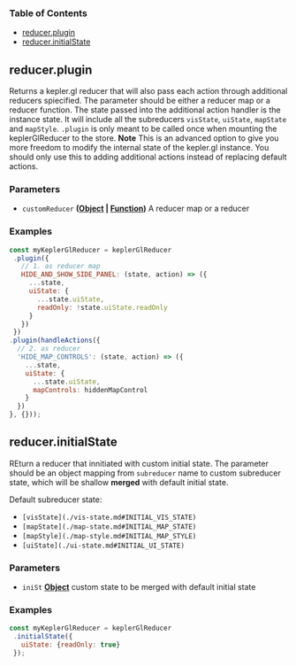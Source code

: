 <!-- Generated by documentation.js. Update this documentation by updating the source code. -->

### Table of Contents

-   [reducer.plugin](#reducerplugin)
-   [reducer.initialState](#reducerinitialstate)

## reducer.plugin

Returns a kepler.gl reducer that will also pass each action through additional reducers spiecified.
The parameter should be either a reducer map or a reducer function.
The state passed into the additional action handler is the instance state.
It will include all the subreducers `visState`, `uiState`, `mapState` and `mapStyle`.
`.plugin` is only meant to be called once when mounting the keplerGlReducer to the store.
**Note** This is an advanced option to give you more freedom to modify the internal state of the kepler.gl instance.
You should only use this to adding additional actions instead of replacing default actions.

### Parameters

-   `customReducer` **([Object][7] \| [Function][8])** A reducer map or a reducer

### Examples

```javascript
const myKeplerGlReducer = keplerGlReducer
 .plugin({
   // 1. as reducer map
   HIDE_AND_SHOW_SIDE_PANEL: (state, action) => ({
     ...state,
     uiState: {
       ...state.uiState,
       readOnly: !state.uiState.readOnly
     }
   })
 })
.plugin(handleActions({
  // 2. as reducer
  'HIDE_MAP_CONTROLS': (state, action) => ({
    ...state,
    uiState: {
      ...state.uiState,
      mapControls: hiddenMapControl
    }
  })
}, {}));
```

## reducer.initialState

REturn a reducer that innitiated with custom initial state.
The parameter should be an object mapping from `subreducer` name to custom subreducer state,
which will be shallow **merged** with default initial state.

Default subreducer state:

-   `[visState](./vis-state.md#INITIAL_VIS_STATE)`
-   `[mapState](./map-state.md#INITIAL_MAP_STATE)`
-   `[mapStyle](./map-style.md#INITIAL_MAP_STYLE)`
-   `[uiState](./ui-state.md#INITIAL_UI_STATE)`

### Parameters

-   `iniSt` **[Object][7]** custom state to be merged with default initial state

### Examples

```javascript
const myKeplerGlReducer = keplerGlReducer
 .initialState({
   uiState: {readOnly: true}
 });
```

[1]: #reducerplugin

[2]: #parameters

[3]: #examples

[4]: #reducerinitialstate

[5]: #parameters-1

[6]: #examples-1

[7]: https://developer.mozilla.org/docs/Web/JavaScript/Reference/Global_Objects/Object

[8]: https://developer.mozilla.org/docs/Web/JavaScript/Reference/Statements/function
